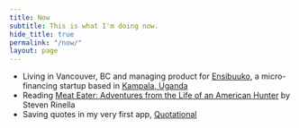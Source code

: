 ```yaml
---
title: Now
subtitle: This is what I'm doing now.
hide_title: true
permalink: "/now/"
layout: page
---
```


- Living in Vancouver, BC and managing product for [Ensibuuko][en], a micro-financing startup based in [Kampala, Uganda][ku]
- Reading [Meat Eater: Adventures from the Life of an American Hunter][et] by Steven Rinella
- Saving quotes in my very first app, [Quotational][qu]

[en]: http://ensibuuko.com
[ku]: /blog/designing-in-uganda
[sb]: https://www.cooper.com/journal/2014/08/service-blueprints-laying-the-foundation
[et]: https://www.amazon.com/Design-Everyday-Things-Revised-Expanded/dp/0465050654
[lu]: https://en.wikipedia.org/wiki/Luganda
[qu]: http://quotation.al